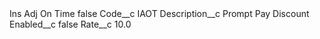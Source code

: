<?xml version="1.0" encoding="UTF-8"?>
<CustomMetadata xmlns="http://soap.sforce.com/2006/04/metadata" xmlns:xsi="http://www.w3.org/2001/XMLSchema-instance" xmlns:xsd="http://www.w3.org/2001/XMLSchema">
    <label>Ins Adj On Time</label>
    <protected>false</protected>
    <values>
        <field>Code__c</field>
        <value xsi:type="xsd:string">IAOT</value>
    </values>
    <values>
        <field>Description__c</field>
        <value xsi:type="xsd:string">Prompt Pay Discount</value>
    </values>
    <values>
        <field>Enabled__c</field>
        <value xsi:type="xsd:boolean">false</value>
    </values>
    <values>
        <field>Rate__c</field>
        <value xsi:type="xsd:double">10.0</value>
    </values>
</CustomMetadata>
